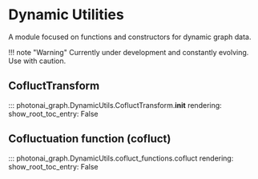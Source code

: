 # Dynamic Utilities

A module focused on functions and constructors for dynamic graph data.

!!! note "Warning" 
    Currently under development and constantly evolving. Use with caution.

## CofluctTransform
::: photonai_graph.DynamicUtils.CofluctTransform.__init__
    rendering:
        show_root_toc_entry: False

## Cofluctuation function (cofluct)
::: photonai_graph.DynamicUtils.cofluct_functions.cofluct
    rendering:
        show_root_toc_entry: False
